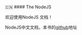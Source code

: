 :cn: #### The NodeJS

欢迎使用NodeJS 文档！

NodeJS中文文档，本书的[github](https://www.gitbook.io/book/0532/nodejs)地址
